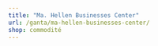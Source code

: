 ```yaml
---
title: "Ma. Hellen Businesses Center"
url: /ganta/ma-hellen-businesses-center/
shop: commodité
---
```

